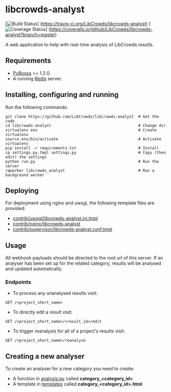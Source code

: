 # libcrowds-analyst

[![Build Status](https://travis-ci.org/LibCrowds/libcrowds-analyst.svg?branch=master)]
(https://travis-ci.org/LibCrowds/libcrowds-analyst)
[![Coverage Status](https://coveralls.io/repos/github/LibCrowds/libcrowds-analyst/badge.svg?branch=master)]
(https://coveralls.io/github/LibCrowds/libcrowds-analyst?branch=master)


A web application to help with real-time analysis of LibCrowds results.

## Requirements

- [PyBossa](https://github.com/PyBossa/pybossa) >= 1.2.0.
- A running [Redis](https://github.com/antirez/redis) server.


## Installing, configuring and running

Run the following commands:

```
git clone https://github.com/LibCrowds/libcrowds-analyst  # Get the code
cd libcrowds-analyst                                      # Change dir
virtualenv env                                            # Create virtualenv
source env/bin/activate                                   # Activate virtualenv
pip install -r requirements.txt                           # Install
cp settings.py.tmpl settings.py                           # Copy (then edit) the settings
python run.py                                             # Run the server
rqworker libcrowds_analyst                                # Run a background worker
```


## Deploying

For deployment using nginx and uwsgi, the following template files are provided:

- [contrib/uwsgi/libcrowds-analyst.ini.tmpl](contrib/uwsgi/libcrowds-analyst.ini.tmpl)
- [contrib/nginx/libcrowds-analyst](contrib/nginx/libcrowds-analyst)
- [contrib/supervisor/libcrowds-analyst.conf.tmpl](contrib/supervisor/libcrowds-analyst.conf.tmpl)


## Usage

All webhook payloads should be directed to the root url of this server. If an
analyser has been set up for the related category, results will be analysed
and updated automatically.

### Endpoints

- To process any unanalysed results visit:

```http
GET /<project_short_name>
```

- To directly edit a result visit:


```http
GET /<project_short_name>/<result_id>/edit
```

- To trigger reanalysis for all of a project's results visit:

```http
GET /<project_short_name>/reanalyse
```


## Creating a new analyser

To create an analyser for a new category you need to create:

- A function in [analysis.py](analysis.py) called **category_\<category_id>**
- A template in [templates](templates) called **category_\<category_id>.html**
